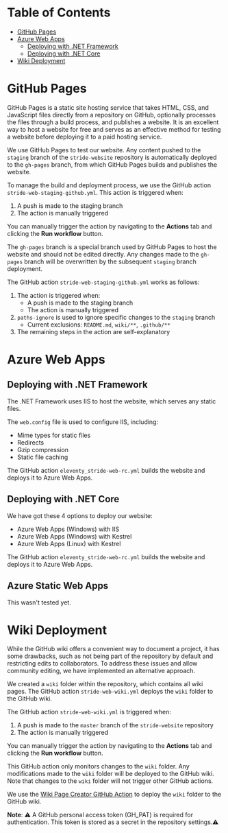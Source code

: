 # Table of Contents

- [GitHub Pages](#github-pages)
- [Azure Web Apps](#azure-web-apps)
  - [Deploying with .NET Framework](#deploying-with-net-framework)
  - [Deploying with .NET Core](#deploying-with-net-core)
- [Wiki Deployment](#wiki-deployment)

# GitHub Pages

GitHub Pages is a static site hosting service that takes HTML, CSS, and JavaScript files directly from a repository on GitHub, optionally processes the files through a build process, and publishes a website. It is an excellent way to host a website for free and serves as an effective method for testing a website before deploying it to a paid hosting service.

We use GitHub Pages to test our website. Any content pushed to the `staging` branch of the `stride-website` repository is automatically deployed to the `gh-pages` branch, from which GitHub Pages builds and publishes the website.

To manage the build and deployment process, we use the GitHub action `stride-web-staging-github.yml`. This action is triggered when:

1. A push is made to the staging branch
1. The action is manually triggered

You can manually trigger the action by navigating to the **Actions** tab and clicking the **Run workflow** button.

The `gh-pages` branch is a special branch used by GitHub Pages to host the website and should not be edited directly. Any changes made to the `gh-pages` branch will be overwritten by the subsequent `staging` branch deployment.

The GitHub action `stride-web-staging-github.yml` works as follows:

1. The action is triggered when:
   - A push is made to the staging branch
   - The action is manually triggered
1. `paths-ignore` is used to ignore specific changes to the `staging` branch
   - Current exclusions: `README.md`, `wiki/**`, `.github/**`
1. The remaining steps in the action are self-explanatory

# Azure Web Apps

## Deploying with .NET Framework

The .NET Framework uses IIS to host the website, which serves any static files.

The `web.config` file is used to configure IIS, including:

- Mime types for static files
- Redirects
- Gzip compression
- Static file caching

The GitHub action `eleventy_stride-web-rc.yml` builds the website and deploys it to Azure Web Apps.

## Deploying with .NET Core

We have got these 4 options to deploy our website:

- Azure Web Apps (Windows) with IIS
- Azure Web Apps (Windows) with Kestrel
- Azure Web Apps (Linux) with Kestrel

The GitHub action `eleventy_stride-web-rc.yml` builds the website and deploys it to Azure Web Apps.

## Azure Static Web Apps

This wasn't tested yet.

# Wiki Deployment

While the GitHub wiki offers a convenient way to document a project, it has some drawbacks, such as not being part of the repository by default and restricting edits to collaborators. To address these issues and allow community editing, we have implemented an alternative approach.

We created a `wiki` folder within the repository, which contains all wiki pages. The GitHub action `stride-web-wiki.yml` deploys the `wiki` folder to the GitHub wiki.

The GitHub action `stride-web-wiki.yml` is triggered when:

1. A push is made to the `master` branch of the `stride-website` repository
1. The action is manually triggered

You can manually trigger the action by navigating to the **Actions** tab and clicking the **Run workflow** button.

This GitHub action only monitors changes to the `wiki` folder. Any modifications made to the `wiki` folder will be deployed to the GitHub wiki. Note that changes to the `wiki` folder will not trigger other GitHub actions.

We use the [Wiki Page Creator GitHub Action](https://github.com/marketplace/actions/wiki-page-creator-action) to deploy the `wiki` folder to the GitHub wiki.

**Note**: ⚠️ A GitHub personal access token (GH_PAT) is required for authentication. This token is stored as a secret in the repository settings.⚠️